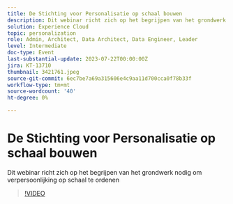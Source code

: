 ```yaml
---
title: De Stichting voor Personalisatie op schaal bouwen
description: Dit webinar richt zich op het begrijpen van het grondwerk nodig om verpersoonlijking op schaal te ordenen
solution: Experience Cloud
topic: personalization
role: Admin, Architect, Data Architect, Data Engineer, Leader
level: Intermediate
doc-type: Event
last-substantial-update: 2023-07-22T00:00:00Z
jira: KT-13710
thumbnail: 3421761.jpeg
source-git-commit: 6ec7be7a69a315606e4c9aa11d700cca0f78b33f
workflow-type: tm+mt
source-wordcount: '40'
ht-degree: 0%

---
```



# De Stichting voor Personalisatie op schaal bouwen

Dit webinar richt zich op het begrijpen van het grondwerk nodig om verpersoonlijking op schaal te ordenen

>[!VIDEO](https://video.tv.adobe.com/v/3421761/?learn=on)
